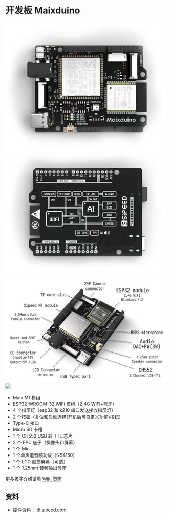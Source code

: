 开发板 Maixduino
===========

![](../../assets/maixduino_0.png)
![](../../assets/maixduino_1.png)
![](../../assets/maixduino_3.jpg)
![](https://cdn.sipeed.com/wiki/maix/maixduino/maixduino_pins_1920_914.png)


* Maix M1 模组
* ESP32-WROOM-32 WiFi 模组（2.4G WiFi+蓝牙）
* 4 个指示灯（esp32 和 k210 串口发送接收指示灯）
* 2 个按钮（复位和启动选择(开机后可自定义功能)按钮）
* Type-C 接口
* Micro SD 卡槽
* 1 个 CH552 USB 转 TTL 芯片
* 2 个 FPC 座子（摄像头和屏幕）
* 1 个 Mic
* 1 个单声道音频功放（NS4150）
* 1 个 LCD 触摸屏幕（可选）
* 1 个 1.25mm 音频输出母座


更多板子介绍请看 [Wiki 页面](https://wiki.sipeed.com/zh/maix/board/maixduino.html)

## 资料

* 硬件资料： [dl.sipeed.com](http://dl.sipeed.com/MAIX/HDK/Maixduino/)






